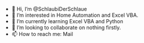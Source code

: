 - 👋 Hi, I’m @SchlaubiDerSchlaue
- 👀 I’m interested in Home Automation and Excel VBA.
- 🌱 I’m currently learning Excel VBA and Python
- 💞️ I’m looking to collaborate on nothing firstly.
- 📫 How to reach me: Mail

<!---
SchlaubiDerSchlaue/SchlaubiDerSchlaue is a ✨ special ✨ repository because its `README.md` (this file) appears on your GitHub profile.
You can click the Preview link to take a look at your changes.
--->
